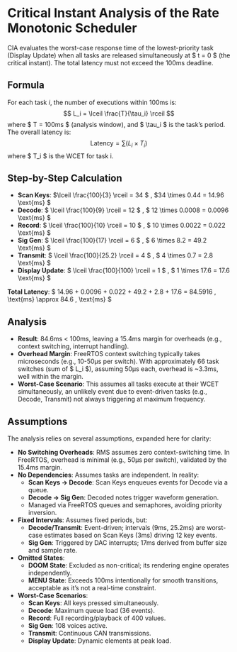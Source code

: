 # Critical Instant Analysis of the Rate Monotonic Scheduler

CIA evaluates the worst-case response time of the lowest-priority task (Display Update) when all tasks are released simultaneously at $ t = 0 $ (the critical instant). The total latency must not exceed the 100ms deadline.

## Formula
For each task $i$, the number of executions within 100ms is:
$$ L_i = \lceil \frac{T}{\tau_i} \rceil $$
where $ T = 100ms $ (analysis window), and $ \tau_i $ is the task’s period. The overall latency is:
$$ \text{Latency} = \sum (L_i \times T_i) $$
where $ T_i $ is the WCET for task i.

## Step-by-Step Calculation
- **Scan Keys**:  $\lceil \frac{100}{3} \rceil = 34 $ , $34 \times 0.44 = 14.96 \text{ms} $
- **Decode**: $ \lceil \frac{100}{9} \rceil = 12 $ , $ 12 \times 0.0008 = 0.0096 \text{ms} $
- **Record**: $ \lceil \frac{100}{10} \rceil = 10 $ , $ 10 \times 0.0022 = 0.022 \text{ms} $
- **Sig Gen**: $ \lceil \frac{100}{17} \rceil = 6 $ , $ 6 \times 8.2 = 49.2  \text{ms} $
- **Transmit**: $ \lceil \frac{100}{25.2} \rceil = 4 $ , $ 4 \times 0.7 = 2.8  \text{ms} $
- **Display Update**: $ \lceil \frac{100}{100} \rceil = 1 $ , $ 1 \times 17.6 = 17.6  \text{ms} $

**Total Latency**:
$ 14.96 + 0.0096 + 0.022 + 49.2 + 2.8 + 17.6 = 84.5916 \, \text{ms} \approx 84.6 \, \text{ms} $

## Analysis
- **Result**: 84.6ms < 100ms, leaving a 15.4ms margin for overheads (e.g., context switching, interrupt handling).
- **Overhead Margin**: FreeRTOS context switching typically takes microseconds (e.g., 10-50µs per switch). With approximately 66 task switches (sum of $ L_i $), assuming 50µs each, overhead is ~3.3ms, well within the margin.
- **Worst-Case Scenario**: This assumes all tasks execute at their WCET simultaneously, an unlikely event due to event-driven tasks (e.g., Decode, Transmit) not always triggering at maximum frequency.

<!-- Should add CIA gantt chart here -->

## Assumptions
The analysis relies on several assumptions, expanded here for clarity:

- **No Switching Overheads**: RMS assumes zero context-switching time. In FreeRTOS, overhead is minimal (e.g., 50µs per switch), validated by the 15.4ms margin.
- **No Dependencies**: Assumes tasks are independent. In reality:
  - **Scan Keys → Decode**: Scan Keys enqueues events for Decode via a queue.
  - **Decode → Sig Gen**: Decoded notes trigger waveform generation.
  - Managed via FreeRTOS queues and semaphores, avoiding priority inversion.
- **Fixed Intervals**: Assumes fixed periods, but:
  - **Decode/Transmit**: Event-driven; intervals (9ms, 25.2ms) are worst-case estimates based on Scan Keys (3ms) driving 12 key events.
  - **Sig Gen**: Triggered by DAC interrupts; 17ms derived from buffer size and sample rate.
- **Omitted States**: 
  - **DOOM State**: Excluded as non-critical; its rendering engine operates independently.
  - **MENU State**: Exceeds 100ms intentionally for smooth transitions, acceptable as it’s not a real-time constraint.
- **Worst-Case Scenarios**:
  - **Scan Keys**: All keys pressed simultaneously.
  - **Decode**: Maximum queue load (36 events).
  - **Record**: Full recording/playback of 400 values.
  - **Sig Gen**: 108 voices active.
  - **Transmit**: Continuous CAN transmissions.
  - **Display Update**: Dynamic elements at peak load.

<!-- Should also add a section on uncertainty in our system, can comment on how vectors are typically uncertain so we prallocate memory to them to reduce time complexity to O(n). (Probably goes in the data bit). -->
